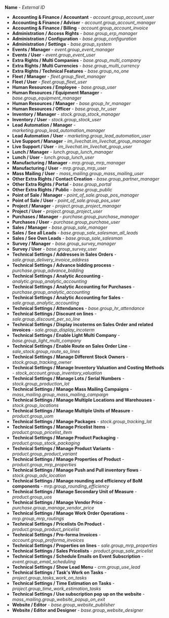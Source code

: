 **Name** - *External ID*

- **Accounting & Finance / Accountant** - *account.group_account_user*
- **Accounting & Finance / Adviser** - *account.group_account_manager*
- **Accounting & Finance / Billing** - *account.group_account_invoice*
- **Administration / Access Rights** - *base.group_erp_manager*
- **Administration / Configuration** - *base.group_configuration*
- **Administration / Settings** - *base.group_system*
- **Events / Manager** - *event.group_event_manager*
- **Events / User** - *event.group_event_user*
- **Extra Rights / Multi Companies** - *base.group_multi_company*
- **Extra Rights / Multi Currencies** - *base.group_multi_currency*
- **Extra Rights / Technical Features** - *base.group_no_one*
- **Fleet / Manager** - *fleet.group_fleet_manager*
- **Fleet / User** - *fleet.group_fleet_user*
- **Human Resources / Employee** - *base.group_user*
- **Human Resources / Equipment Manager** - *base.group_equipment_manager*
- **Human Resources / Manager** - *base.group_hr_manager*
- **Human Resources / Officer** - *base.group_hr_user*
- **Inventory / Manager** - *stock.group_stock_manager*
- **Inventory / User** - *stock.group_stock_user*
- **Lead Automation / Manager** - *marketing.group_lead_automation_manager*
- **Lead Automation / User** - *marketing.group_lead_automation_user*
- **Live Support / Manager** - *im_livechat.im_livechat_group_manager*
- **Live Support / User** - *im_livechat.im_livechat_group_user*
- **Lunch / Manager** - *lunch.group_lunch_manager*
- **Lunch / User** - *lunch.group_lunch_user*
- **Manufacturing / Manager** - *mrp.group_mrp_manager*
- **Manufacturing / User** - *mrp.group_mrp_user*
- **Mass Mailing / User** - *mass_mailing.group_mass_mailing_user*
- **Other Extra Rights / Contact Creation** - *base.group_partner_manager*
- **Other Extra Rights / Portal** - *base.group_portal*
- **Other Extra Rights / Public** - *base.group_public*
- **Point of Sale / Manager** - *point_of_sale.group_pos_manager*
- **Point of Sale / User** - *point_of_sale.group_pos_user*
- **Project / Manager** - *project.group_project_manager*
- **Project / User** - *project.group_project_user*
- **Purchases / Manager** - *purchase.group_purchase_manager*
- **Purchases / User** - *purchase.group_purchase_user*
- **Sales / Manager** - *base.group_sale_manager*
- **Sales / See all Leads** - *base.group_sale_salesman_all_leads*
- **Sales / See Own Leads** - *base.group_sale_salesman*
- **Survey / Manager** - *base.group_survey_manager*
- **Survey / User** - *base.group_survey_user*
- **Technical Settings / Addresses in Sales Orders** - *sale.group_delivery_invoice_address*
- **Technical Settings / Advance bidding process** - *purchase.group_advance_bidding*
- **Technical Settings / Analytic Accounting** - *analytic.group_analytic_accounting*
- **Technical Settings / Analytic Accounting for Purchases** - *purchase.group_analytic_accounting*
- **Technical Settings / Analytic Accounting for Sales** - *sale.group_analytic_accounting*
- **Technical Settings / Attendances** - *base.group_hr_attendance*
- **Technical Settings / Discount on lines** - *sale.group_discount_per_so_line*
- **Technical Settings / Display incoterms on Sales Order and related invoices** - *sale.group_display_incoterm*
- **Technical Settings / Enable Light Multi Company** - *base.group_light_multi_company*
- **Technical Settings / Enable Route on Sales Order Line** - *sale_stock.group_route_so_lines*
- **Technical Settings / Manage Different Stock Owners** - *stock.group_tracking_owner*
- **Technical Settings / Manage Inventory Valuation and Costing Methods** - *stock_account.group_inventory_valuation*
- **Technical Settings / Manage Lots / Serial Numbers** - *stock.group_production_lot*
- **Technical Settings / Manage Mass Mailing Campaigns** - *mass_mailing.group_mass_mailing_campaign*
- **Technical Settings / Manage Multiple Locations and Warehouses** - *stock.group_locations*
- **Technical Settings / Manage Multiple Units of Measure** - *product.group_uom*
- **Technical Settings / Manage Packages** - *stock.group_tracking_lot*
- **Technical Settings / Manage Pricelist Items** - *product.group_pricelist_item*
- **Technical Settings / Manage Product Packaging** - *product.group_stock_packaging*
- **Technical Settings / Manage Product Variants** - *product.group_product_variant*
- **Technical Settings / Manage Properties of Product** - *product.group_mrp_properties*
- **Technical Settings / Manage Push and Pull inventory flows** - *stock.group_adv_location*
- **Technical Settings / Manage rounding and efficiency of BoM components** - *mrp.group_rounding_efficiency*
- **Technical Settings / Manage Secondary Unit of Measure** - *product.group_uos*
- **Technical Settings / Manage Vendor Price** - *purchase.group_manage_vendor_price*
- **Technical Settings / Manage Work Order Operations** - *mrp.group_mrp_routings*
- **Technical Settings / Pricelists On Product** - *product.group_product_pricelist*
- **Technical Settings / Pro-forma Invoices** - *account.group_proforma_invoices*
- **Technical Settings / Properties on lines** - *sale.group_mrp_properties*
- **Technical Settings / Sales Pricelists** - *product.group_sale_pricelist*
- **Technical Settings / Schedule Emails on Event Subscription** - *event.group_email_scheduling*
- **Technical Settings / Show Lead Menu** - *crm.group_use_lead*
- **Technical Settings / Task's Work on Tasks** - *project.group_tasks_work_on_tasks*
- **Technical Settings / Time Estimation on Tasks** - *project.group_time_work_estimation_tasks*
- **Technical Settings / Use subscription pop up on the website** - *mass_mailing.group_website_popup_on_exit*
- **Website / Editor** - *base.group_website_publisher*
- **Website / Editor and Designer** - *base.group_website_designer*

